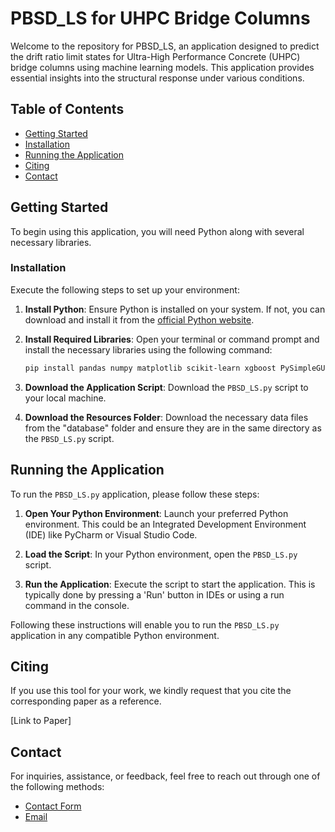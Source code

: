 # PBSD_LS for UHPC Bridge Columns

Welcome to the repository for PBSD_LS, an application designed to predict the drift ratio limit states for Ultra-High Performance Concrete (UHPC) bridge columns using machine learning models. This application provides essential insights into the structural response under various conditions.

## Table of Contents
- [Getting Started](#getting-started)
- [Installation](#installation)
- [Running the Application](#running-the-application)
- [Citing](#citing)
- [Contact](#contact)

## Getting Started

To begin using this application, you will need Python along with several necessary libraries.

### Installation

Execute the following steps to set up your environment:

1. **Install Python**:
   Ensure Python is installed on your system. If not, you can download and install it from the [official Python website](https://www.python.org/downloads/).

2. **Install Required Libraries**:
   Open your terminal or command prompt and install the necessary libraries using the following command:
   ```bash
   pip install pandas numpy matplotlib scikit-learn xgboost PySimpleGUI Pillow
3. **Download the Application Script**:
   Download the `PBSD_LS.py` script to your local machine.

4. **Download the Resources Folder**:
   Download the necessary data files from the "database" folder and ensure they are in the same directory as the `PBSD_LS.py` script.

## Running the Application

To run the `PBSD_LS.py` application, please follow these steps:

1. **Open Your Python Environment**:
   Launch your preferred Python environment. This could be an Integrated Development Environment (IDE) like PyCharm or Visual Studio Code.

2. **Load the Script**:
   In your Python environment, open the `PBSD_LS.py` script.

3. **Run the Application**:
   Execute the script to start the application. This is typically done by pressing a 'Run' button in IDEs or using a run command in the console.

Following these instructions will enable you to run the `PBSD_LS.py` application in any compatible Python environment.

## Citing

If you use this tool for your work, we kindly request that you cite the corresponding paper as a reference.

[Link to Paper]

## Contact

For inquiries, assistance, or feedback, feel free to reach out through one of the following methods:
- [Contact Form](https://www.tadessewakjira.com/Contact)
- [Email](mailto:contact@tadessewakjira.com)
